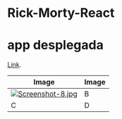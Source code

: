# Rick-Morty-React

# app desplegada
[Link](fantastic-otter-51b890.netlify.app).


|Image|Image|
|--------|--------|
| [![Screenshot-8.jpg](https://i.postimg.cc/6QNMzyZG/Screenshot-8.jpg)](https://postimg.cc/gxNy2cNY)   |    B    |
|    C    |    D    |
